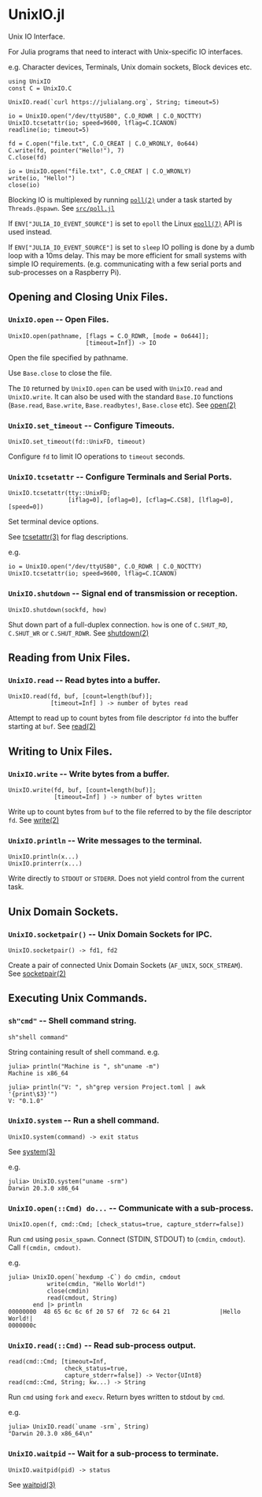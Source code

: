 # UnixIO.jl

Unix IO Interface.

For Julia programs that need to interact with Unix-specific IO interfaces.

e.g. Character devices, Terminals, Unix domain sockets, Block devices etc.

```
using UnixIO
const C = UnixIO.C

UnixIO.read(`curl https://julialang.org`, String; timeout=5)

io = UnixIO.open("/dev/ttyUSB0", C.O_RDWR | C.O_NOCTTY)
UnixIO.tcsetattr(io; speed=9600, lflag=C.ICANON)
readline(io; timeout=5)

fd = C.open("file.txt", C.O_CREAT | C.O_WRONLY, 0o644)
C.write(fd, pointer("Hello!"), 7)
C.close(fd)

io = UnixIO.open("file.txt", C.O_CREAT | C.O_WRONLY)
write(io, "Hello!")
close(io)
```

Blocking IO is multiplexed by running [`poll(2)`](https://man7.org/linux/man-pages/man2/poll.2.html) under a task started by `Threads.@spawn`. See [`src/poll.jl`](src/poll.jl)

If `ENV["JULIA_IO_EVENT_SOURCE"]` is set to `epoll` the Linux [`epoll(7)`](https://man7.org/linux/man-pages/man7/epoll.7.html) API is used instead.

If `ENV["JULIA_IO_EVENT_SOURCE"]` is set to `sleep` IO polling is done by a dumb loop with a 10ms delay. This may be more efficient for small systems with simple IO requirements. (e.g. communicating with a few serial ports and sub-processes on a Raspberry Pi).


## Opening and Closing Unix Files.

### `UnixIO.open` -- Open Files.

    UnixIO.open(pathname, [flags = C.O_RDWR, [mode = 0o644]];
                          [timeout=Inf]) -> IO

Open the file specified by pathname.

Use `Base.close` to close the file.

The `IO` returned by `UnixIO.open` can be used with
`UnixIO.read` and `UnixIO.write`. It can also be used with
the standard `Base.IO` functions
(`Base.read`, `Base.write`, `Base.readbytes!`, `Base.close` etc).
See [open(2)](https://man7.org/linux/man-pages/man2/open.2.html)


### `UnixIO.set_timeout` -- Configure Timeouts.

    UnixIO.set_timeout(fd::UnixFD, timeout)

Configure `fd` to limit IO operations to `timeout` seconds.


### `UnixIO.tcsetattr` -- Configure Terminals and Serial Ports.

    UnixIO.tcsetattr(tty::UnixFD;
                     [iflag=0], [oflag=0], [cflag=C.CS8], [lflag=0], [speed=0])

Set terminal device options.

See [tcsetattr(3)](https://man7.org/linux/man-pages/man3/tcsetattr.3.html)
for flag descriptions.

e.g.

    io = UnixIO.open("/dev/ttyUSB0", C.O_RDWR | C.O_NOCTTY)
    UnixIO.tcsetattr(io; speed=9600, lflag=C.ICANON)


### `UnixIO.shutdown` -- Signal end of transmission or reception.

    UnixIO.shutdown(sockfd, how)

Shut down part of a full-duplex connection.
`how` is one of `C.SHUT_RD`, `C.SHUT_WR` or `C.SHUT_RDWR`.
See [shutdown(2)](https://man7.org/linux/man-pages/man2/shutdown.2.html)


## Reading from Unix Files.

### `UnixIO.read` -- Read bytes into a buffer.

    UnixIO.read(fd, buf, [count=length(buf)];
                [timeout=Inf] ) -> number of bytes read

Attempt to read up to count bytes from file descriptor `fd`
into the buffer starting at `buf`.
See [read(2)](https://man7.org/linux/man-pages/man2/read.2.html)


## Writing to Unix Files.

### `UnixIO.write` -- Write bytes from a buffer.

    UnixIO.write(fd, buf, [count=length(buf)];
                 [timeout=Inf] ) -> number of bytes written

Write up to count bytes from `buf` to the file referred to by
the file descriptor `fd`.
See [write(2)](https://man7.org/linux/man-pages/man2/write.2.html)


### `UnixIO.println` -- Write messages to the terminal.

    UnixIO.println(x...)
    UnixIO.printerr(x...)

Write directly to `STDOUT` or `STDERR`.
Does not yield control from the current task.


## Unix Domain Sockets.

### `UnixIO.socketpair()` -- Unix Domain Sockets for IPC.

    UnixIO.socketpair() -> fd1, fd2

Create a pair of connected Unix Domain Sockets (`AF_UNIX`, `SOCK_STREAM`).
See [socketpair(2)](https://man7.org/linux/man-pages/man2/socketpair.2.html)


## Executing Unix Commands.

### `sh"cmd"` -- Shell command string.

    sh"shell command"

String containing result of shell command. e.g.

    julia> println("Machine is ", sh"uname -m")
    Machine is x86_64

    julia> println("V: ", sh"grep version Project.toml | awk '{print\$3}'")
    V: "0.1.0"  


### `UnixIO.system` -- Run a shell command.

    UnixIO.system(command) -> exit status

See [system(3)](https://man7.org/linux/man-pages/man3/system.3.html)

e.g.
```
julia> UnixIO.system("uname -srm")
Darwin 20.3.0 x86_64
```


### `UnixIO.open(::Cmd) do...` -- Communicate with a sub-process.

    UnixIO.open(f, cmd::Cmd; [check_status=true, capture_stderr=false])

Run `cmd` using `posix_spawn`.
Connect (STDIN, STDOUT) to (`cmdin`, `cmdout`).
Call `f(cmdin, cmdout)`.

e.g.
```
julia> UnixIO.open(`hexdump -C`) do cmdin, cmdout
           write(cmdin, "Hello World!")
           close(cmdin)
           read(cmdout, String)
       end |> println
00000000  48 65 6c 6c 6f 20 57 6f  72 6c 64 21              |Hello World!|
0000000c
```


### `UnixIO.read(::Cmd)` -- Read sub-process output.

    read(cmd::Cmd; [timeout=Inf,
                    check_status=true,
                    capture_stderr=false]) -> Vector{UInt8}
    read(cmd::Cmd, String; kw...) -> String

Run `cmd` using `fork` and `execv`.
Return byes written to stdout by `cmd`.

e.g.
```
julia> UnixIO.read(`uname -srm`, String)
"Darwin 20.3.0 x86_64\n"
```


### `UnixIO.waitpid` -- Wait for a sub-process to terminate.

    UnixIO.waitpid(pid) -> status

See [waitpid(3)](https://man7.org/linux/man-pages/man3/waitpid.3.html)



